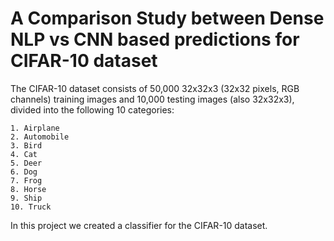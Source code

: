 # A Comparison Study between Dense NLP vs CNN based predictions for CIFAR-10 dataset

The CIFAR-10 dataset consists of 50,000 32x32x3 (32x32 pixels, RGB channels) training images and 10,000 testing images (also 32x32x3), divided into the following 10 categories:

    1. Airplane
    2. Automobile
    3. Bird
    4. Cat
    5. Deer
    6. Dog
    7. Frog
    8. Horse
    9. Ship
    10. Truck
    
In this project we created a classifier for the CIFAR-10 dataset.
